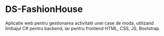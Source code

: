 # DS-FashionHouse
Aplicatie web pentru gestionarea activitatii unei case de moda, utilizand limbajul C# pentru backend, iar pentru frontend HTML, CSS, JS, Bootstrap
